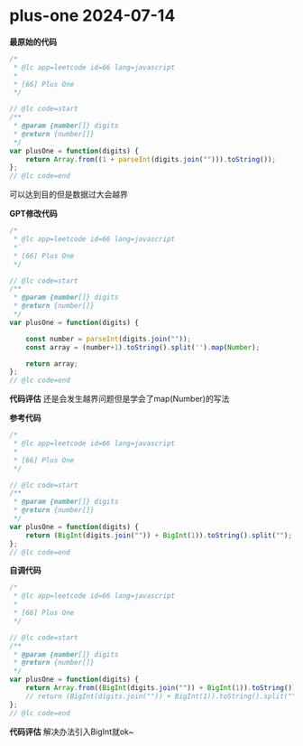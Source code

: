 # plus-one 2024-07-14
**最原始的代码**
```javascript
/*
 * @lc app=leetcode id=66 lang=javascript
 *
 * [66] Plus One
 */

// @lc code=start
/**
 * @param {number[]} digits
 * @return {number[]}
 */
var plusOne = function(digits) {
    return Array.from((1 + parseInt(digits.join(""))).toString());
};
// @lc code=end
```
可以达到目的但是数据过大会越界

**GPT修改代码**

```javascript
/*
 * @lc app=leetcode id=66 lang=javascript
 *`
 * [66] Plus One
 */

// @lc code=start
/**
 * @param {number[]} digits
 * @return {number[]}
 */
var plusOne = function(digits) {

    const number = parseInt(digits.join(""));
    const array = (number+1).toString().split('').map(Number);

    return array;
};
// @lc code=end


```

**代码评估**
还是会发生越界问题但是学会了map(Number)的写法

**参考代码**
```javascript
/*
 * @lc app=leetcode id=66 lang=javascript
 *
 * [66] Plus One
 */

// @lc code=start
/**
 * @param {number[]} digits
 * @return {number[]}
 */
var plusOne = function(digits) {
    return (BigInt(digits.join("")) + BigInt(1)).toString().split("");
};
// @lc code=end
```
**自调代码**
```javascript
/*
 * @lc app=leetcode id=66 lang=javascript
 *
 * [66] Plus One
 */

// @lc code=start
/**
 * @param {number[]} digits
 * @return {number[]}
 */
var plusOne = function(digits) {
    return Array.from((BigInt(digits.join("")) + BigInt(1)).toString());
    // return (BigInt(digits.join("")) + BigInt(1)).toString().split("");
};
// @lc code=end
```
**代码评估**
解决办法引入BigInt就ok~